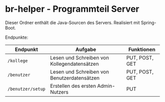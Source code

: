 # br-helper - Programmteil Server

Dieser Ordner enthält die Java-Sourcen des Servers.
Realisiert mit Spring-Boot.

Endpunkte:

| Endpunkt  | Aufgabe  | Funktionen  |  
|---|---|---|
| `/kollege`  | Lesen und Schreiben von Kollegendatensätzen  | PUT, POST, GET |
| `/benutzer`   | Lesen und Schreiben von Benutzerdatensätzen   | PUT, POST, GET  | 
| `/benutzer/setup`  | Erstellen des ersten Admin-Nutzers  | PUT |

